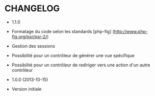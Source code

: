 CHANGELOG
=========

* 1.1.0

 * Formatage du code selon les standards [php-fig] (http://www.php-fig.org/psr/psr-2/)
 * Gestion des sessions
 * Possibilité pour un contrôleur de générer une vue spécifique
 * Possibilité pour un contrôleur de rediriger vers une action d'un autre contrôleur

* 1.0.0 (2013-10-15)

 * Version initiale


